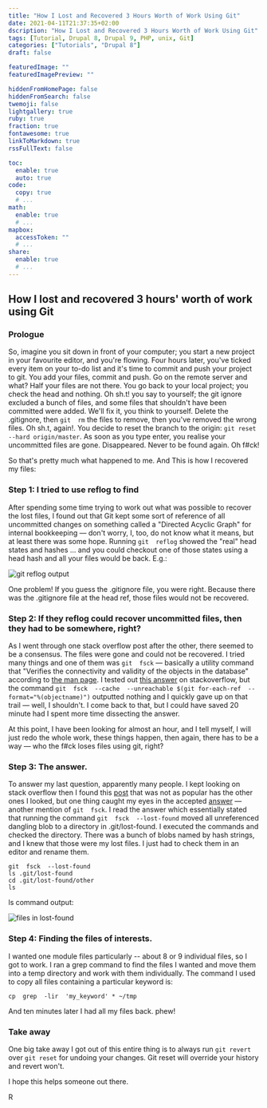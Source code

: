 ```yaml
---
title: "How I Lost and Recovered 3 Hours Worth of Work Using Git"
date: 2021-04-11T21:37:35+02:00
dscription: "How I Lost and Recovered 3 Hours Worth of Work Using Git"
tags: [Tutorial, Drupal 8, Drupal 9, PHP, unix, Git]
categories: ["Tutorials", "Drupal 8"]
draft: false

featuredImage: ""
featuredImagePreview: ""

hiddenFromHomePage: false
hiddenFromSearch: false
twemoji: false
lightgallery: true
ruby: true
fraction: true
fontawesome: true
linkToMarkdown: true
rssFullText: false

toc:
  enable: true
  auto: true
code:
  copy: true
  # ...
math:
  enable: true
  # ...
mapbox:
  accessToken: ""
  # ...
share:
  enable: true
  # ...
---
```



## How I lost and recovered 3 hours' worth of work using Git

### Prologue

So, imagine you sit down in front of your computer; you start a new project in your favourite editor, and you're flowing. Four hours later, you've ticked every item on your to-do list and it's time to commit and push your project to git. You add your files, commit and push. Go on the remote server and what? Half your files are not there. You go back to your local project; you check the head and nothing. Oh  sh.t! you say to yourself; the git ignore excluded a bunch of  files,  and some files that shouldn't have been committed were added. We'll fix it, you think to yourself. Delete the .gitignore, then `git  rm` the files to remove, then you've removed the wrong files. Oh  sh.t, again!. You decide to reset the branch to the origin: `git reset  --hard origin/master`. As soon as you type enter, you realise your uncommitted files are gone. Disappeared. Never to be found again. Oh  f#ck!

<!--more-->


So that's pretty much what happened to me. And This is how I recovered my files:

### Step 1: I tried to use  reflog  to find

After spending some time trying to work out what was possible to recover the lost files, I found out that Git kept some sort of reference of all uncommitted changes  on  something called  a "Directed Acyclic Graph" for internal bookkeeping — don't worry, I, too, do not know what it means, but at least there was some hope. Running `git  reflog` showed the "real" head states and hashes ... and you could checkout one of those states using a head hash and all your files would be back.  E.g.:
  
![git reflog output](https://i.imgur.com/zdWGW2r.jpg)

One problem! If you guess the .gitignore  file, you were right. Because there was the .gitignore  file at the head ref, those files would not be recovered.

### Step 2: If they  reflog  could recover  uncommitted files, then they had to be somewhere, right?

As I went  through  one  stack overflow  post after the other, there seemed to be a consensus. The files were gone and could not be recovered. I tried many things and one of them was `git  fsck` — basically a utility command that "Verifies the connectivity and validity of the objects in the database" according to [the man page](https://mirrors.edge.kernel.org/pub/software/scm/git/docs/git-fsck.html). I tested out [this answer](https://stackoverflow.com/a/7376959/2305403) on  stackoverflow, but the command `git  fsck  --cache  --unreachable $(git for-each-ref  --format="%(objectname)")` outputted  nothing and I quickly gave up on that trail — well, I shouldn't. I come back to that, but I could have saved 20 minute had I spent more time dissecting the answer.

At this point, I  have been looking for almost an hour, and I tell myself, I will just redo the whole work, these things happen, then again, there has to be a way — who the  f#ck  loses files using git, right?

### Step 3: The answer.

To answer my last question, apparently many people. I kept looking on  stack overflow  then I found this [post](https://stackoverflow.com/questions/59706666/is-there-way-to-recover-files-ignored-via-gitignore-in-the-first-commit) that was not as popular has the other ones I looked, but one thing caught my eyes in the accepted [answer](https://stackoverflow.com/a/59707544/2305403) — another mention of `git  fsck`. I read the answer which essentially stated that running the command  ``git  fsck  --lost-found`` moved all unreferenced dangling blob to a directory in .git/lost-found. I executed the commands and checked the directory. There was a bunch of blobs named by hash  strings,  and I knew that those were my lost files. I just had to check them in an editor and rename them.

```
git  fsck  --lost-found
ls .git/lost-found
cd .git/lost-found/other
ls
```

ls command output:

![files in lost-found](https://i.imgur.com/DqeR4Ks.jpeg)
  
### Step 4: Finding the files of interests.

I wanted one module files  particularly -- about  8 or 9 individual files, so I got to work. I ran a  grep command to find the files I wanted and move them into a temp directory and work with them individually. The command I used to copy all files containing a particular keyword is:

`cp  grep  -lir  'my_keyword' * ~/tmp`

And ten minutes later I had all my files back. phew!

### Take away

One big take away I got out of this entire thing is to always run `git revert` over `git reset` for undoing your changes. Git reset will override your history and revert won't.

I hope this helps someone out there.  

R